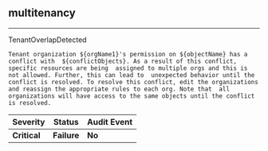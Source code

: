 ## multitenancy

______________________________________________________________________

TenantOverlapDetected

```text
Tenant organization ${orgName1}'s permission on ${objectName} has a conflict with  ${conflictObjects}. As a result of this conflict, specific resources are being  assigned to multiple orgs and this is not allowed. Further, this can lead to  unexpected behavior until the conflict is resolved. To resolve this conflict, edit the organizations and reassign the appropriate rules to each org. Note that  all organizations will have access to the same objects until the conflict is resolved.
```

| Severity     | Status      | Audit Event |
| ------------ | ----------- | ----------- |
| **Critical** | **Failure** | **No**      |
